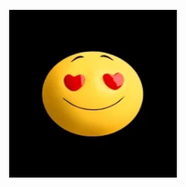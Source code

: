 <a href='https://github.com/armedev?tab=repositories'>
  <p align="center">
<img width="300" height="300" src='https://raw.githubusercontent.com/armedev/armedev/master/smiling.webp'/>
  </p>
</a>
